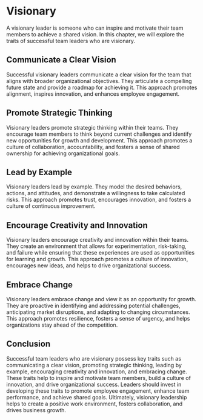 # Visionary

A visionary leader is someone who can inspire and motivate their team members to achieve a shared vision. In this chapter, we will explore the traits of successful team leaders who are visionary.

## Communicate a Clear Vision

Successful visionary leaders communicate a clear vision for the team that aligns with broader organizational objectives. They articulate a compelling future state and provide a roadmap for achieving it. This approach promotes alignment, inspires innovation, and enhances employee engagement.

## Promote Strategic Thinking

Visionary leaders promote strategic thinking within their teams. They encourage team members to think beyond current challenges and identify new opportunities for growth and development. This approach promotes a culture of collaboration, accountability, and fosters a sense of shared ownership for achieving organizational goals.

## Lead by Example

Visionary leaders lead by example. They model the desired behaviors, actions, and attitudes, and demonstrate a willingness to take calculated risks. This approach promotes trust, encourages innovation, and fosters a culture of continuous improvement.

## Encourage Creativity and Innovation

Visionary leaders encourage creativity and innovation within their teams. They create an environment that allows for experimentation, risk-taking, and failure while ensuring that these experiences are used as opportunities for learning and growth. This approach promotes a culture of innovation, encourages new ideas, and helps to drive organizational success.

## Embrace Change

Visionary leaders embrace change and view it as an opportunity for growth. They are proactive in identifying and addressing potential challenges, anticipating market disruptions, and adapting to changing circumstances. This approach promotes resilience, fosters a sense of urgency, and helps organizations stay ahead of the competition.

## Conclusion

Successful team leaders who are visionary possess key traits such as communicating a clear vision, promoting strategic thinking, leading by example, encouraging creativity and innovation, and embracing change. These traits help to inspire and motivate team members, build a culture of innovation, and drive organizational success. Leaders should invest in developing these traits to promote employee engagement, enhance team performance, and achieve shared goals. Ultimately, visionary leadership helps to create a positive work environment, fosters collaboration, and drives business growth.
